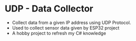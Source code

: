 # UDP - Data Collector

- Collect data from a given IP address using UDP Protocol.
- Used to collect sensor data given by ESP32 project
- A hobby project to refresh my C# knowledge